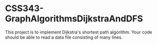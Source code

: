 # CSS343-GraphAlgorithmsDijkstraAndDFS
This project is to implement Dijkstra's shortest path algorithm. 
Your code should be able to read a data file consisting of many 
lines.
